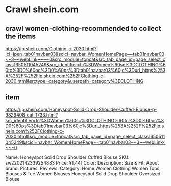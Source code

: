 # Crawl shein.com
## crawl women-clothing-recommended to collect the items 
https://jp.shein.com/Clothing-c-2030.html?ici=jpen_tab01navbar03&scici=navbar_WomenHomePage~~tab01navbar03~~3~~webLink~~~~0&src_module=topcat&src_tab_page_id=page_select_class1650511045249&src_identifier=fc%3DWomen%60sc%3DCLOTHING%60tc%3D0%60oc%3D0%60ps%3Dtab01navbar03%60jc%3Durl_https%253A%252F%252Fjp.shein.com%252FClothing-c-2030.html&srctype=category&userpath=category%3ECLOTHING

## item
https://jp.shein.com/Honeyspot-Solid-Drop-Shoulder-Cuffed-Blouse-p-9829408-cat-1733.html?src_identifier=fc%3DWomen%60sc%3DCLOTHING%60tc%3D0%60oc%3D0%60ps%3Dtab01navbar03%60jc%3Durl_https%253A%252F%252Fjp.shein.com%252FClothing-c-2030.html&src_module=topcat&src_tab_page_id=page_select_class1650511045249&scici=navbar_WomenHomePage~~tab01navbar03~~3~~webLink~~~~0

Name: Honeyspot Solid Drop Shoulder Cuffed Blouse
SKU: sw2202142339254883
Price: ¥1,441
Color: 
Description: 
Size & Fit:
About brand: 
Pictures:
Reviews:
Category: Home  Women Clothing Women Tops, Blouses & Tee Women Blouses  Honeyspot Solid Drop Shoulder Oversized Blouse